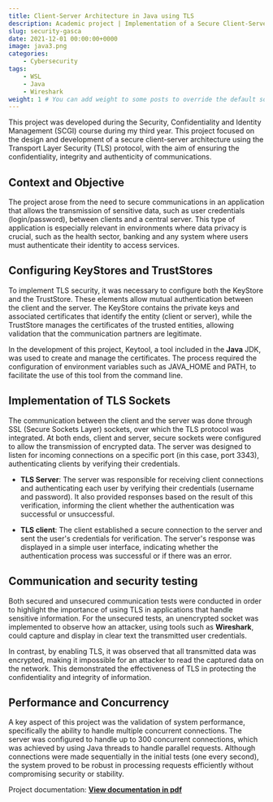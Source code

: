 ```yaml
---
title: Client-Server Architecture in Java using TLS
description: Academic project | Implementation of a Secure Client-Server Architecture in Java using TLS to secure communications.
slug: security-gasca
date: 2021-12-01 00:00:00+0000
image: java3.png
categories:
    - Cybersecurity
tags:
    - WSL
    - Java
    - Wireshark
weight: 1 # You can add weight to some posts to override the default sorting (date descending)
---
```


This project was developed during the Security, Confidentiality and Identity Management (SCGI) course during my third year. This project focused on the design and development of a secure client-server architecture using the Transport Layer Security (TLS) protocol, with the aim of ensuring the confidentiality, integrity and authenticity of communications.

## Context and Objective
The project arose from the need to secure communications in an application that allows the transmission of sensitive data, such as user credentials (login/password), between clients and a central server. This type of application is especially relevant in environments where data privacy is crucial, such as the health sector, banking and any system where users must authenticate their identity to access services.

## Configuring KeyStores and TrustStores
To implement TLS security, it was necessary to configure both the KeyStore and the TrustStore. These elements allow mutual authentication between the client and the server. The KeyStore contains the private keys and associated certificates that identify the entity (client or server), while the TrustStore manages the certificates of the trusted entities, allowing validation that the communication partners are legitimate.

In the development of this project, Keytool, a tool included in the **Java** JDK, was used to create and manage the certificates. The process required the configuration of environment variables such as JAVA_HOME and PATH, to facilitate the use of this tool from the command line.

## Implementation of TLS Sockets
The communication between the client and the server was done through SSL (Secure Sockets Layer) sockets, over which the TLS protocol was integrated. At both ends, client and server, secure sockets were configured to allow the transmission of encrypted data. The server was designed to listen for incoming connections on a specific port (in this case, port 3343), authenticating clients by verifying their credentials.

- **TLS Server**: The server was responsible for receiving client connections and authenticating each user by verifying their credentials (username and password). It also provided responses based on the result of this verification, informing the client whether the authentication was successful or unsuccessful.

- **TLS client**: The client established a secure connection to the server and sent the user's credentials for verification. The server's response was displayed in a simple user interface, indicating whether the authentication process was successful or if there was an error.

## Communication and security testing
Both secured and unsecured communication tests were conducted in order to highlight the importance of using TLS in applications that handle sensitive information. For the unsecured tests, an unencrypted socket was implemented to observe how an attacker, using tools such as **Wireshark**, could capture and display in clear text the transmitted user credentials.

In contrast, by enabling TLS, it was observed that all transmitted data was encrypted, making it impossible for an attacker to read the captured data on the network. This demonstrated the effectiveness of TLS in protecting the confidentiality and integrity of information.

## Performance and Concurrency
A key aspect of this project was the validation of system performance, specifically the ability to handle multiple concurrent connections. The server was configured to handle up to 300 concurrent connections, which was achieved by using Java threads to handle parallel requests. Although connections were made sequentially in the initial tests (one every second), the system proved to be robust in processing requests efficiently without compromising security or stability.



Project documentation: [**View documentation in pdf**](/post/seguridad-gasca/conexion_TLS.pdf)